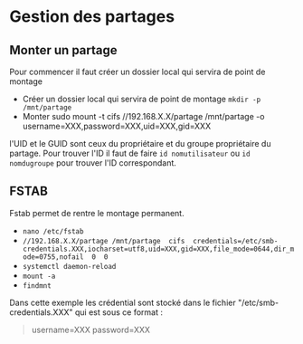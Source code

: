 # Gestion des partages

## Monter un partage

Pour commencer il faut créer un dossier local qui servira de point de montage

* Créer un dossier local qui servira de point de montage `mkdir -p /mnt/partage`
* Monter sudo mount -t cifs //192.168.X.X/partage /mnt/partage -o username=XXX,password=XXX,uid=XXX,gid=XXX

l'UID et le GUID sont ceux du propriétaire et du groupe propriétaire du partage. Pour trouver l'ID il faut de faire `id nomutilisateur` ou `id nomdugroupe` pour trouver l'ID correspondant.

## FSTAB

Fstab permet de rentre le montage permanent.

* `nano /etc/fstab`
* `//192.168.X.X/partage /mnt/partage  cifs  credentials=/etc/smb-credentials.XXX,iocharset=utf8,uid=XXX,gid=XXX,file_mode=0644,dir_mode=0755,nofail  0  0`
* `systemctl daemon-reload`
* `mount -a`
* `findmnt`

Dans cette exemple les crédential sont stocké dans le fichier "/etc/smb-credentials.XXX" qui est sous ce format : 
>username=XXX
>password=XXX
